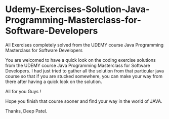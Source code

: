 # Udemy-Exercises-Solution-Java-Programming-Masterclass-for-Software-Developers
All Exercises completely solved from the UDEMY course Java Programming Masterclass for Software Developers

You are welcomed to have a quick look on the coding exercise solutions from the UDEMY course Java Programming Masterclass for Software Developers.
I had just tried to gather all the solution from that particular java course so that if you are stucked somewhere, you can make your way from there after having a quick look on the solution.

All for you Guys !

Hope you finish that course sooner and find your way in the world of JAVA.

Thanks,
Deep Patel.
